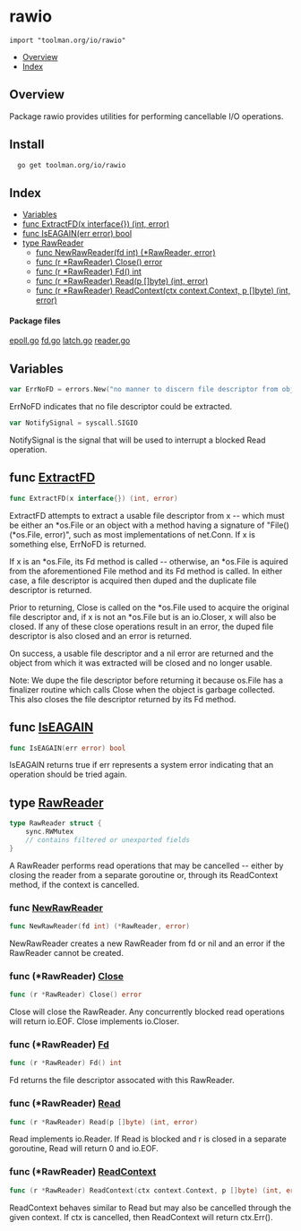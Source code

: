 
# rawio
`import "toolman.org/io/rawio"`

* [Overview](#pkg-overview)
* [Index](#pkg-index)

## <a name="pkg-overview">Overview</a>
Package rawio provides utilities for performing cancellable I/O operations.

## Install

``` sh
  go get toolman.org/io/rawio
```

## <a name="pkg-index">Index</a>
* [Variables](#pkg-variables)
* [func ExtractFD(x interface{}) (int, error)](#ExtractFD)
* [func IsEAGAIN(err error) bool](#IsEAGAIN)
* [type RawReader](#RawReader)
  * [func NewRawReader(fd int) (*RawReader, error)](#NewRawReader)
  * [func (r *RawReader) Close() error](#RawReader.Close)
  * [func (r *RawReader) Fd() int](#RawReader.Fd)
  * [func (r *RawReader) Read(p []byte) (int, error)](#RawReader.Read)
  * [func (r *RawReader) ReadContext(ctx context.Context, p []byte) (int, error)](#RawReader.ReadContext)


#### <a name="pkg-files">Package files</a>
[epoll.go](/src/toolman.org/io/rawio/epoll.go) [fd.go](/src/toolman.org/io/rawio/fd.go) [latch.go](/src/toolman.org/io/rawio/latch.go) [reader.go](/src/toolman.org/io/rawio/reader.go) 



## <a name="pkg-variables">Variables</a>
``` go
var ErrNoFD = errors.New("no manner to discern file descriptor from object")
```
ErrNoFD indicates that no file descriptor could be extracted.

``` go
var NotifySignal = syscall.SIGIO
```
NotifySignal is the signal that will be used to interrupt a blocked Read operation.



## <a name="ExtractFD">func</a> [ExtractFD](/src/target/fd.go?s=2206:2248#L44)
``` go
func ExtractFD(x interface{}) (int, error)
```
ExtractFD attempts to extract a usable file descriptor from x -- which must
be either an *os.File or an object with a method having a signature of
"File() (*os.File, error)", such as most implementations of net.Conn. If x
is something else, ErrNoFD is returned.

If x is an *os.File, its Fd method is called -- otherwise, an *os.File is
aquired from the aforementioned File method and its Fd method is called.
In either case, a file descriptor is acquired then duped and the duplicate
file descriptor is returned.

Prior to returning, Close is called on the *os.File used to acquire the
original file descriptor and, if x is not an *os.File but is an io.Closer,
x will also be closed. If any of these close operations result in an error,
the duped file descriptor is also closed and an error is returned.

On success, a usable file descriptor and a nil error are returned and the
object from which it was extracted will be closed and no longer usable.

Note: We dupe the file descriptor before returning it because os.File has
a finalizer routine which calls Close when the object is garbage collected.
This also closes the file descriptor returned by its Fd method.



## <a name="IsEAGAIN">func</a> [IsEAGAIN](/src/target/epoll.go?s=2378:2407#L98)
``` go
func IsEAGAIN(err error) bool
```
IsEAGAIN returns true if err represents a system error indicating that an
operation should be tried again.




## <a name="RawReader">type</a> [RawReader](/src/target/reader.go?s=1095:1168#L20)
``` go
type RawReader struct {
    sync.RWMutex
    // contains filtered or unexported fields
}
```
A RawReader performs read operations that may be cancelled -- either by
closing the reader from a separate goroutine or, through its ReadContext
method, if the context is cancelled.







### <a name="NewRawReader">func</a> [NewRawReader](/src/target/reader.go?s=1277:1322#L29)
``` go
func NewRawReader(fd int) (*RawReader, error)
```
NewRawReader creates a new RawReader from fd or nil and an error if the
RawReader cannot be created.





### <a name="RawReader.Close">func</a> (\*RawReader) [Close](/src/target/reader.go?s=1577:1610#L40)
``` go
func (r *RawReader) Close() error
```
Close will close the RawReader.  Any concurrently blocked read operations
will return io.EOF.
Close implements io.Closer.




### <a name="RawReader.Fd">func</a> (\*RawReader) [Fd](/src/target/reader.go?s=1905:1933#L63)
``` go
func (r *RawReader) Fd() int
```
Fd returns the file descriptor assocated with this RawReader.




### <a name="RawReader.Read">func</a> (\*RawReader) [Read](/src/target/reader.go?s=2159:2206#L75)
``` go
func (r *RawReader) Read(p []byte) (int, error)
```
Read implements io.Reader. If Read is blocked and r is closed in a separate
goroutine, Read will return 0 and io.EOF.




### <a name="RawReader.ReadContext">func</a> (\*RawReader) [ReadContext](/src/target/reader.go?s=2398:2473#L81)
``` go
func (r *RawReader) ReadContext(ctx context.Context, p []byte) (int, error)
```
ReadContext behaves similar to Read but may also be cancelled through the
given context. If ctx is cancelled, then ReadContext will return ctx.Err().

